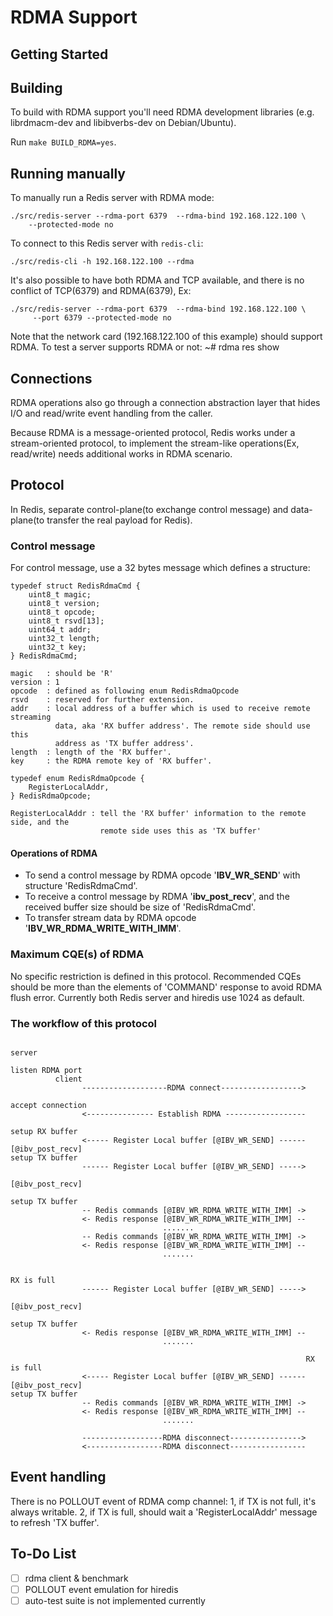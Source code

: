 RDMA Support
============

Getting Started
---------------

## Building

To build with RDMA support you'll need RDMA development libraries (e.g.
librdmacm-dev and libibverbs-dev on Debian/Ubuntu).

Run `make BUILD_RDMA=yes`.

## Running manually

To manually run a Redis server with RDMA mode:

    ./src/redis-server --rdma-port 6379  --rdma-bind 192.168.122.100 \
        --protected-mode no

To connect to this Redis server with `redis-cli`:

    ./src/redis-cli -h 192.168.122.100 --rdma

It's also possible to have both RDMA and TCP available, and there is no
conflict of TCP(6379) and RDMA(6379), Ex:

    ./src/redis-server --rdma-port 6379  --rdma-bind 192.168.122.100 \
         --port 6379 --protected-mode no

Note that the network card (192.168.122.100 of this example) should support
RDMA. To test a server supports RDMA or not:
    ~# rdma res show

Connections
-----------

RDMA operations also go through a connection abstraction layer that hides
I/O and read/write event handling from the caller.

Because RDMA is a message-oriented protocol, Redis works under a stream-oriented
protocol, to implement the stream-like operations(Ex, read/write) needs
additional works in RDMA scenario.

## Protocol
In Redis, separate control-plane(to exchange control message) and data-plane(to
transfer the real payload for Redis).

### Control message
For control message, use a 32 bytes message which defines a structure:
```
typedef struct RedisRdmaCmd {
    uint8_t magic;
    uint8_t version;
    uint8_t opcode;
    uint8_t rsvd[13];
    uint64_t addr;
    uint32_t length;
    uint32_t key;
} RedisRdmaCmd;

magic   : should be 'R'
version : 1
opcode  : defined as following enum RedisRdmaOpcode
rsvd    : reserved for further extension.
addr    : local address of a buffer which is used to receive remote streaming
          data, aka 'RX buffer address'. The remote side should use this
          address as 'TX buffer address'.
length  : length of the 'RX buffer'.
key     : the RDMA remote key of 'RX buffer'.
```


```
typedef enum RedisRdmaOpcode {
    RegisterLocalAddr,
} RedisRdmaOpcode;

RegisterLocalAddr : tell the 'RX buffer' information to the remote side, and the
                    remote side uses this as 'TX buffer'
```

#### Operations of RDMA
- To send a control message by RDMA opcode '**IBV_WR_SEND**' with structure
  'RedisRdmaCmd'.
- To receive a control message by RDMA '**ibv_post_recv**', and the received buffer
  size should be size of 'RedisRdmaCmd'.
- To transfer stream data by RDMA opcode '**IBV_WR_RDMA_WRITE_WITH_IMM**'.


### Maximum CQE(s) of RDMA
No specific restriction is defined in this protocol. Recommended CQEs should be
more than the elements of 'COMMAND' response to avoid RDMA flush error. Currently
both Redis server and hiredis use 1024 as default.


### The workflow of this protocol
```
                                                                  server
                                                                  listen RDMA port
          client
                -------------------RDMA connect------------------>
                                                                  accept connection
                <--------------- Establish RDMA ------------------
                                                                  setup RX buffer
                <----- Register Local buffer [@IBV_WR_SEND] ------
[@ibv_post_recv]
setup TX buffer
                ------ Register Local buffer [@IBV_WR_SEND] ----->
                                                                  [@ibv_post_recv]
                                                                  setup TX buffer
                -- Redis commands [@IBV_WR_RDMA_WRITE_WITH_IMM] ->
                <- Redis response [@IBV_WR_RDMA_WRITE_WITH_IMM] --
                                  .......
                -- Redis commands [@IBV_WR_RDMA_WRITE_WITH_IMM] ->
                <- Redis response [@IBV_WR_RDMA_WRITE_WITH_IMM] --
                                  .......


RX is full
                ------ Register Local buffer [@IBV_WR_SEND] ----->
                                                                  [@ibv_post_recv]
                                                                  setup TX buffer
                <- Redis response [@IBV_WR_RDMA_WRITE_WITH_IMM] --
                                  .......

                                                                  RX is full
                <----- Register Local buffer [@IBV_WR_SEND] ------
[@ibv_post_recv]
setup TX buffer
                -- Redis commands [@IBV_WR_RDMA_WRITE_WITH_IMM] ->
                <- Redis response [@IBV_WR_RDMA_WRITE_WITH_IMM] --
                                  .......

                ------------------RDMA disconnect---------------->
                <-----------------RDMA disconnect-----------------
```


## Event handling
There is no POLLOUT event of RDMA comp channel:
   1, if TX is not full, it's always writable.
   2, if TX is full, should wait a 'RegisterLocalAddr' message to refresh
      'TX buffer'.

To-Do List
----------
- [ ] rdma client & benchmark
- [ ] POLLOUT event emulation for hiredis
- [ ] auto-test suite is not implemented currently
